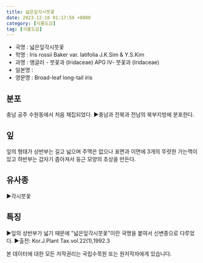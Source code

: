 ```yaml
---
title: 넓은잎각시붓꽃
date: 2023-12-16 01:17:59 +0800
category: [식물도감]
tag: [식물도감]
---
```




- 국명 : 넓은잎각시붓꽃
- 학명 : Iris rossii Baker var. latifolia J.K.Sim & Y.S.Kim
- 과명 : 앵글러 - 붓꽃과 (Iridaceae) APG Ⅳ- 붓꽃과 (Iridaceae)
- 일본명 : 
- 영문명 : Broad-leaf long-tail iris


## 분포
충남 공주 수원동에서 처음 채집되었다. ▶충남과 전북과 전남의 북부지방에 분포한다.
## 잎
잎의 형태가 상반부는 길고 넓으며 주맥은 없으나 표면과 이면에 3개의 뚜렷한 가는맥이 있고 하반부는 갑자기 좁아져서 둥근 모양의 초상을 만든다.
## 유사종
▶각시붓꽃
## 특징
▶잎의 상반부가 넓기 때문에 "넓은잎각시붓꽃"이란 국명을 붙여서 신변종으로 다루었다. ▶출전: Kor.J.Plant Tax.vol.22(1),1992.3






본 데이터에 대한 모든 저작권리는 국립수목원 또는 원저작자에게 있습니다.
